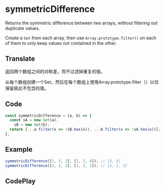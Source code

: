 # symmetricDifference

Returns the symmetric difference between two arrays, without filtering out duplicate values.

Create a `Set` from each array, then use `Array.prototype.filter()` on each of them to only keep values not contained in the other.

## Translate

返回两个数组之间的对称差，而不过滤掉重复的值。

从每个数组创建一个Set，然后在每个数组上使用Array.prototype.filter（）以仅保留彼此不包含的值。

## Code

```js
const symmetricDifference = (a, b) => {
  const sA = new Set(a),
    sB = new Set(b);
  return [...a.filter(x => !sB.has(x)), ...b.filter(x => !sA.has(x))];
};
```

## Example

```js
symmetricDifference([1, 2, 3], [1, 2, 4]); // [3, 4]
symmetricDifference([1, 2, 2], [1, 3, 1]); // [2, 2, 3]
```

## CodePlay

<template>
  <code-play codeplay-id="" />
</template>
